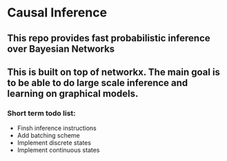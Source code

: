 # Causal Inference

## This repo provides fast probabilistic inference over Bayesian Networks

## This is built on top of networkx.  The main goal is to be able to do large scale inference and learning on graphical models.

### Short term todo list:
- Finsh inference instructions
- Add batching scheme
- Implement discrete states
- Implement continuous states